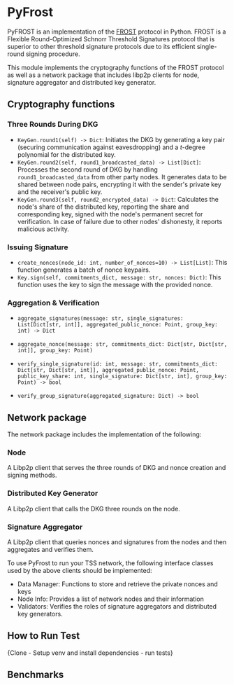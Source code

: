 # PyFrost

PyFROST is an implementation of the [FROST](https://eprint.iacr.org/2020/852.pdf) protocol in Python. FROST is a Flexible Round-Optimized Schnorr Threshold Signatures protocol that is superior to other threshold signature protocols due to its efficient single-round signing procedure.

This module implements the cryptography functions of the FROST protocol as well as a network package that includes libp2p clients for node, signature aggregator and distributed key generator.

## Cryptography functions

### Three Rounds During DKG

- `KeyGen.round1(self) -> Dict`: Initiates the DKG by generating a key pair (securing communication against eavesdropping) and a $t$-degree polynomial for the distributed key.
- `KeyGen.round2(self, round1_broadcasted_data) -> List[Dict]`: Processes the second round of DKG by handling `round1_broadcasted_data` from other party nodes. It generates data to be shared between node pairs, encrypting it with the sender's private key and the receiver's public key.
- `KeyGen.round3(self, round2_encrypted_data) -> Dict`: Calculates the node's share of the distributed key, reporting the share and corresponding key, signed with the node's permanent secret for verification. In case of failure due to other nodes' dishonesty, it reports malicious activity.

### Issuing Signature

- `create_nonces(node_id: int, number_of_nonces=10) -> List[List]`: This function generates a batch of nonce keypairs.
- `Key.sign(self, commitments_dict, message: str, nonces: Dict)`: This function uses the key to sign the message with the provided nonce.
   
### Aggregation & Verification

- `aggregate_signatures(message: str, single_signatures: List[Dict[str, int]], aggregated_public_nonce: Point, group_key: int) -> Dict`
- `aggregate_nonce(message: str, commitments_dict: Dict[str, Dict[str, int]], group_key: Point)`

- `verify_single_signature(id: int, message: str, commitments_dict: Dict[str, Dict[str, int]], aggregated_public_nonce: Point,
                            public_key_share: int, single_signature: Dict[str, int], group_key: Point) -> bool`
- `verify_group_signature(aggregated_signature: Dict) -> bool`


## Network package

The network package includes the implementation of the following:

### Node
A Libp2p client that serves the three rounds of DKG and nonce creation and signing methods.

### Distributed Key Generator
A Libp2p client that calls the DKG three rounds on the node.

### Signature Aggregator
A Libp2p client that queries nonces and signatures from the nodes and then aggregates and verifies them.

To use PyFrost to run your TSS network, the following interface classes used by the above clients should be implemented:
- Data Manager: Functions to store and retrieve the private nonces and keys 
- Node Info: Provides a list of network nodes and their information
- Validators: Verifies the roles of signature aggregators and distributed key generators.

## How to Run Test
{Clone - Setup venv and install dependencies - run tests}


## Benchmarks
